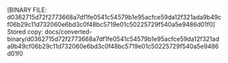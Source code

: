 [BINARY FILE: d0362715d72f2773668a7df1fe0541c54579b1e95acfce59da12f321ada9b49cf06b29c11d732060e6bd3c0f48bc5719e01c50225729f540a5e9486d01f0]
Stored copy: docs/converted-binary/d0362715d72f2773668a7df1fe0541c54579b1e95acfce59da12f321ada9b49cf06b29c11d732060e6bd3c0f48bc5719e01c50225729f540a5e9486d01f0
